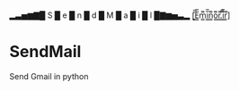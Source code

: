 ▂▃▅▆▇█ S █ e █ n █ d █ M █ a █ i █ l █▇▆▅▃▂
[̲̲̅̅E̲̲̅̅m̲̲̅̅i̲̲̅̅n̲̲̅̅o̲̲̅̅r̲̲̅̅.̲̲̅̅i̲̲̅̅r̲̲̅̅]

# SendMail
Send Gmail in python
